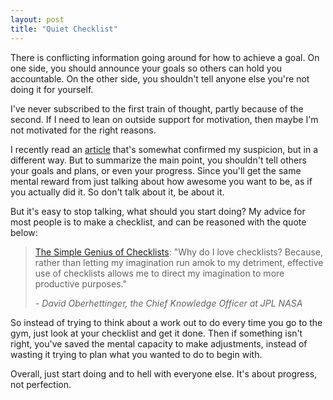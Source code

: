 ```yaml
---
layout: post
title: "Quiet Checklist"
---
```


There is conflicting information going around for how to achieve a goal. On one side, you should announce your goals so others can hold you accountable. On the other side, you shouldn't tell anyone else you're not doing it for yourself.

I've never subscribed to the first train of thought, partly because of the second. If I need to lean on outside support for motivation, then maybe I'm not motivated for the right reasons.

I recently read an [article](https://sivers.org/zipit) that's somewhat confirmed my suspicion, but in a different way. But to summarize the main point, you shouldn't tell others your goals and plans, or even your progress. Since you'll get the same mental reward from just talking about how awesome you want to be, as if you actually did it. So don't talk about it, be about it.

But it's easy to stop talking, what should you start doing? My advice for most people is to make a checklist, and can be reasoned with the quote below:

> [The Simple Genius of Checklists](https://blog.nuclino.com/the-simple-genius-of-checklists-from-b-17-to-the-apollo-missions):
> "Why do I love checklists? Because, rather than letting my imagination run amok to my detriment, effective use of checklists allows me to direct my imagination to more productive purposes."
> 
> _- David Oberhettinger, the Chief Knowledge Officer at JPL NASA_

So instead of trying to think about a work out to do every time you go to the gym, just look at your checklist and get it done. Then if something isn't right, you've saved the mental capacity to make adjustments, instead of wasting it trying to plan what you wanted to do to begin with.

Overall, just start doing and to hell with everyone else. It's about progress, not perfection.